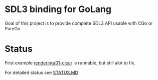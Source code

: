 # SDL3 binding for GoLang

Goal of this project is to provide complete SDL3 API usable with CGo or PureGo

# Status

First example [rendering/01-clear](/examples/rendering/01-clear/main.go) is runnable, but still alot to fix.

For detailed status see [STATUS.MD](/STATUS.MD)